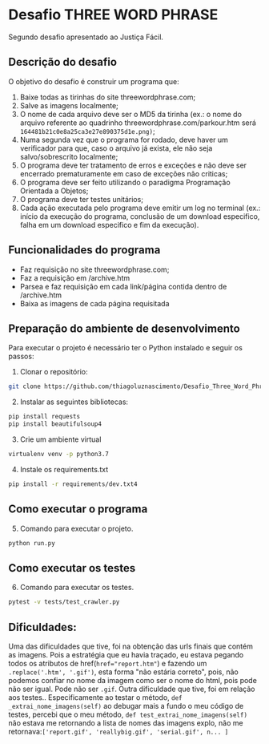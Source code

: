 # Desafio THREE WORD PHRASE

Segundo desafio apresentado ao Justiça Fácil.

## Descrição do desafio
O objetivo do desafio é construir um programa que:
1. Baixe todas as tirinhas do site threewordphrase.com;
2. Salve as imagens localmente;
3. O nome de cada arquivo deve ser o MD5 da tirinha (ex.: o nome do arquivo referente ao quadrinho threewordphrase.com/parkour.htm será `164481b21c0e8a25ca3e27e890375d1e.png)`;
4. Numa segunda vez que o programa for rodado, deve haver um verificador para que, caso o arquivo já exista, ele não seja salvo/sobrescrito localmente;
5. O programa deve ter tratamento de erros e exceções e não deve ser encerrado prematuramente em caso de exceções não criticas;
6. O programa deve ser feito utilizando o paradigma Programação Orientada a Objetos;
7. O programa deve ter testes unitários;
8. Cada ação executada pelo programa deve emitir um log no terminal (ex.: início da execução do programa, conclusão de um download especifico, falha em um download especifico e fim da execução).

## Funcionalidades do programa
* Faz requisição no site threewordphrase.com;
* Faz a requisição em /archive.htm
* Parsea e faz requisição em cada link/página contida dentro de /archive.htm
* Baixa as imagens de cada página requisitada

## Preparação do ambiente de desenvolvimento
Para executar o projeto é necessário ter o Python instalado e seguir os passos:

1. Clonar o repositório:
``` bash
git clone https://github.com/thiagoluznascimento/Desafio_Three_Word_Phrase.git
```

2. Instalar as seguintes bibliotecas:
```bash
pip install requests
pip install beautifulsoup4
```

3. Crie um ambiente virtual
```bash
virtualenv venv -p python3.7
```

4. Instale os requirements.txt
```bash
pip install -r requirements/dev.txt4
```

## Como executar o programa
5. Comando para executar o projeto.
```bash
python run.py
```

## Como executar os testes
6. Comando para executar os testes.
```bash
pytest -v tests/test_crawler.py
```

## Dificuldades:
Uma das dificuldades que tive, foi na obtenção das urls finais que contém as imagens. Pois a estratégia que eu havia traçado, eu estava pegando todos os atributos de href(`href="report.htm"`) e fazendo um `.replace('.htm', '.gif')`, esta forma "não estária correto", pois, não podemos confiar no nome da imagem como ser o nome do html, pois pode não ser igual. Pode não ser `.gif`. 
Outra dificuldade que tive, foi em relação aos testes..
Especificamente ao testar o método, `def _extrai_nome_imagens(self)`
ao debugar mais a fundo o meu código de testes, percebi que o meu método, `def test_extrai_nome_imagens(self)` não estava me retornando a lista de nomes das imagens explo, não me retornava:`['report.gif', 'reallybig.gif', 'serial.gif', n... ]`



